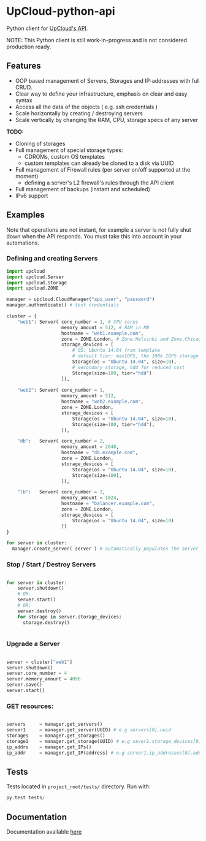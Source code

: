 # UpCloud-python-api
Python client for [UpCloud's API](https://www.upcloud.com/documentation/api/).

NOTE: This Python client is still work-in-progress and is not considered production ready.

## Features
* OOP based management of Servers, Storages and IP-addresses with full CRUD.
* Clear way to define your infrastructure, emphasis on clear and easy syntax
* Access all the data of the objects ( e.g. ssh credentials )
* Scale horizontally by creating / destroying servers
* Scale vertically by changing the RAM, CPU, storage specs of any server

**TODO:**
* Cloning of storages
* Full management of special storage types:
  * CDROMs, custom OS templates
  * custom templates can already be cloned to a disk via UUID
* Full management of Firewall rules (per server on/off supported at the moment)
  * defining a server's L2 firewall's rules through the API client
* Full management of backups (instant and scheduled)
* IPv6 support



## Examples

Note that operations are not instant, for example a server is not fully shut down when the API responds. 
You must take this into account in your automations.

### Defining and creating Servers

```python
import upcloud
import upcloud.Server
import upcloud.Storage
import upcloud.ZONE

manager = upcloud.CloudManager("api_user", "password")
manager.authenticate() # test credentials

cluster = {
	"web1": Server( core_number = 1, # CPU cores
					memory_amount = 512, # RAM in MB
					hostname = "web1.example.com", 
					zone = ZONE.London, # Zone.Helsinki and Zone.Chicago available also
					storage_devices = [
				        # OS: Ubuntu 14.04 from template
				        # default tier: maxIOPS, the 100k IOPS storage backend
						Storage(os = "Ubuntu 14.04", size=10), 
						# secondary storage, hdd for reduced cost
						Storage(size=100, tier="hdd") 
					]),
	
	"web2": Server( core_number = 1, 
					memory_amount = 512, 
					hostname = "web2.example.com", 
					zone = ZONE.London, 
					storage_devices = [
						Storage(os = "Ubuntu 14.04", size=10), 
						Storage(size=100, tier="hdd"),
					]),

	"db":	Server( core_number = 2, 
					memory_amount = 2048, 
					hostname = "db.example.com", 
					zone = ZONE.London, 
					storage_devices = [
						Storage(os = "Ubuntu 14.04", size=10),
						Storage(size=100),
					]),

	"lb":	Server( core_number = 2, 
					memory_amount = 1024, 
					hostname = "balancer.example.com", 
					zone = ZONE.London, 
					storage_devices = [
						Storage(os = "Ubuntu 14.04", size=10)
					])
}

for server in cluster:
  manager.create_server( server ) # automatically populates the Server objects with data from API

```

### Stop / Start / Destroy Servers
```python

for server in cluster:
	server.shutdown()
	# OR: 
	server.start()
	# OR: 
	server.destroy()
	for storage in server.storage_devices: 
	  storage.destroy()
	  
```

### Upgrade a Server
```python

server = cluster["web1"]
server.shutdown()
server.core_number = 4
server.memory_amount = 4096
server.save()
server.start()

```

### GET resources:
```python

servers     = manager.get_servers()
server1     = manager.get_server(UUID) # e.g servers[0].uuid
storages    = manager.get_storages()
storage1    = manager.get_storage(UUID) # e.g sever1.storage_devices[0].uuid
ip_addrs    = manager.get_IPs()
ip_addr     = manager.get_IP(address) # e.g server1.ip_addresses[0].address

```

## Tests

Tests located in `project_root/tests/` directory. Run with:

```python
py.test tests/
```

## Documentation

Documentation available [here](http://upcloudltd.github.io/upcloud-python-api/)
